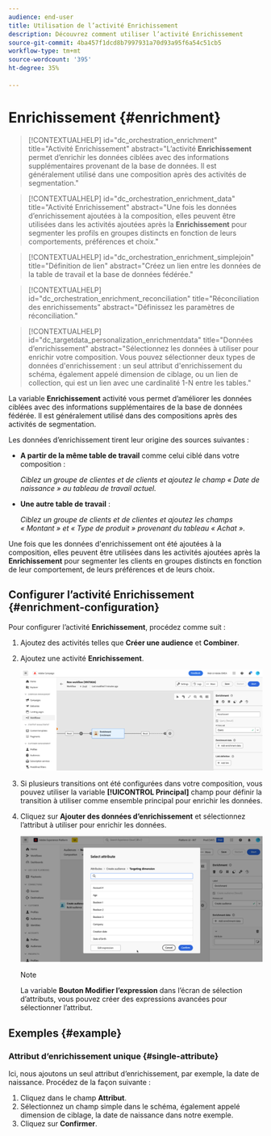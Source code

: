 ```yaml
---
audience: end-user
title: Utilisation de l’activité Enrichissement
description: Découvrez comment utiliser l’activité Enrichissement
source-git-commit: 4ba457f1dcd8b7997931a70d93a95f6a54c51cb5
workflow-type: tm+mt
source-wordcount: '395'
ht-degree: 35%

---
```



# Enrichissement {#enrichment}

>[!CONTEXTUALHELP]
>id="dc_orchestration_enrichment"
>title="Activité Enrichissement"
>abstract="L’activité **Enrichissement** permet d’enrichir les données ciblées avec des informations supplémentaires provenant de la base de données. Il est généralement utilisé dans une composition après des activités de segmentation."

>[!CONTEXTUALHELP]
>id="dc_orchestration_enrichment_data"
>title="Activité Enrichissement"
>abstract="Une fois les données d’enrichissement ajoutées à la composition, elles peuvent être utilisées dans les activités ajoutées après la **Enrichissement** pour segmenter les profils en groupes distincts en fonction de leurs comportements, préférences et choix."

>[!CONTEXTUALHELP]
>id="dc_orchestration_enrichment_simplejoin"
>title="Définition de lien"
>abstract="Créez un lien entre les données de la table de travail et la base de données fédérée."

>[!CONTEXTUALHELP]
>id="dc_orchestration_enrichment_reconciliation"
>title="Réconciliation des enrichissements"
>abstract="Définissez les paramètres de réconciliation."

>[!CONTEXTUALHELP]
>id="dc_targetdata_personalization_enrichmentdata"
>title="Données d’enrichissement"
>abstract="Sélectionnez les données à utiliser pour enrichir votre composition. Vous pouvez sélectionner deux types de données d&#39;enrichissement : un seul attribut d&#39;enrichissement du schéma, également appelé dimension de ciblage, ou un lien de collection, qui est un lien avec une cardinalité 1-N entre les tables."

La variable **Enrichissement** activité vous permet d’améliorer les données ciblées avec des informations supplémentaires de la base de données fédérée. Il est généralement utilisé dans des compositions après des activités de segmentation.

Les données d’enrichissement tirent leur origine des sources suivantes :

* **A partir de la même table de travail** comme celui ciblé dans votre composition :

  *Ciblez un groupe de clientes et de clients et ajoutez le champ « Date de naissance » au tableau de travail actuel.*

* **Une autre table de travail** :

  *Ciblez un groupe de clients et de clientes et ajoutez les champs « Montant » et « Type de produit » provenant du tableau « Achat »*.

Une fois que les données d&#39;enrichissement ont été ajoutées à la composition, elles peuvent être utilisées dans les activités ajoutées après la **Enrichissement** pour segmenter les clients en groupes distincts en fonction de leur comportement, de leurs préférences et de leurs choix.

<!--For instance, you can add to the working table information related to customers' purchases and use this data to personalize emails with their latest purchase or the amount spent on these purchases.-->

## Configurer l’activité Enrichissement {#enrichment-configuration}

Pour configurer l’activité **Enrichissement**, procédez comme suit :

1. Ajoutez des activités telles que **Créer une audience** et **Combiner**.
1. Ajoutez une activité **Enrichissement**.

   ![](../assets/enrichment.png)

1. Si plusieurs transitions ont été configurées dans votre composition, vous pouvez utiliser la variable **[!UICONTROL Principal]** champ pour définir la transition à utiliser comme ensemble principal pour enrichir les données.

1. Cliquez sur **Ajouter des données d’enrichissement** et sélectionnez l’attribut à utiliser pour enrichir les données.

   ![](../assets/enrichment-add.png)

   >[!NOTE]
   >
   >La variable **Bouton Modifier l’expression** dans l’écran de sélection d’attributs, vous pouvez créer des expressions avancées pour sélectionner l’attribut.

<!--PAS VU SUR INSTANCE: You can select two types of enrichment data: a single enrichment attribute from the target dimension, or a collection link. Each of these types is detailed in the examples below:

    * [Single enrichment attribute](#single-attribute)
    * [Collection lnk](#collection-link)-->

## Exemples {#example}

### Attribut d’enrichissement unique {#single-attribute}

Ici, nous ajoutons un seul attribut d’enrichissement, par exemple, la date de naissance. Procédez de la façon suivante :

1. Cliquez dans le champ **Attribut**.
1. Sélectionnez un champ simple dans le schéma, également appelé dimension de ciblage, la date de naissance dans notre exemple.
1. Cliquez sur **Confirmer**.

<!--### Collection link {#collection-link}

In this more complex use case, we will select a collection link which is a link with a 1-N cardinality between tables. Let's retrieve the three latest purchases that are less than 100$. For this you need to define:

* an enrichment attribute: the **Total amount** field
* the number of lines to retrieve: 3
* a filter: filter out items that are greater than 100$
* a sorting: descendant sorting on the **Order date** field. 

#### Add the attribute {#add-attribute}

This is where you select the collection link to use as enrichment data.

1. Click inside the **Attribute** field.
1. Click **Display advanced attributes**.
1. Select the **Total amount** field from the **Purchases** table. 

#### Define the collection settings{#collection-settings}

Then, define how the data is collected and the number of records to retrieve.

1. Select **Collect data** in the **Select how the data is collected** drop-down.
1. Type "3" in the **Lines to retrieve (Columns to create)** field. 

If you want, for example, to get the average amount of purchases for a customer, select **Aggregated data** instead, and select **Average** in the **Aggregate function** drop-down.

#### Define the filters{#collection-filters}

Here, we define the maximum value for the enrichment attribute. We filter out items that are greater than 100$. [Learn how to work with the query modeler](../../query/query-modeler-overview.md)

1. Click **Edit filters**.
1. Add the two following filters: **Total amount** exists AND **Total amount** is less than 100. The first one filters NULL values as they would appear as the greatest value.
1. Click **Confirm**.

#### Define the sorting{#collection-sorting}

We now need to apply sorting in order to retrieve the three **latest** purchases.

1. Activate the **Enable sorting** option.
1. Click inside the **Attribute** field.
1. Select the **Order date** field.
1. Click **Confirm**. 
1. Select **Descending** from the **Sort** drop-down.-->

